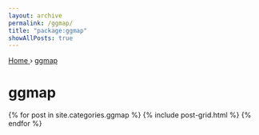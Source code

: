 ```yaml
---
layout: archive
permalink: /ggmap/
title: "package:ggmap"
showAllPosts: true
---
```


<div class="wrap">

   <nav class="breadcrumbs">
      <span itemscope="" itemtype="http://data-vocabulary.org/Breadcrumb">
         <a href="{{ site.baseurl }}" itemprop="url">
            <span itemprop="title">Home</span>
         </a>
          ›
         <a href="{{ site.baseurl }}/ggmap" itemprop="url">
            <span itemprop="title">ggmap</span>
         </a>
      </span>
   </nav>

   <div class="page-title">
     <h1>ggmap</h1>
   </div>

   <div class="archive-wrap">
      <div class="page-content">
         <div class="tiles">
         {% for post in site.categories.ggmap %}
            {% include post-grid.html %}
         {% endfor %}
         </div><!-- /.tiles -->
      </div><!-- /.page-content -->
   </div><!-- /.archive-wrap -->
</div><!-- /.wrap -->

